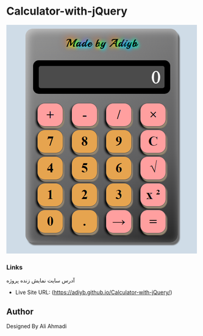 # Calculator-with-jQuery

![](screenshot-1.png)



### Links
آدرس سایت نمایش زنده پروژه
- Live Site URL: (https://adiyb.github.io/Calculator-with-jQuery/)


## Author

 Designed By Ali Ahmadi
